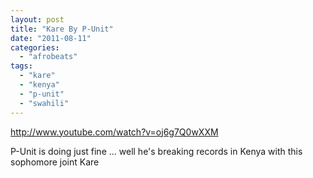 ```yaml
---
layout: post
title: "Kare By P-Unit"
date: "2011-08-11"
categories: 
  - "afrobeats"
tags: 
  - "kare"
  - "kenya"
  - "p-unit"
  - "swahili"
---
```


http://www.youtube.com/watch?v=oj6g7Q0wXXM

P-Unit is doing just fine ... well he's breaking records in Kenya with this sophomore joint Kare
